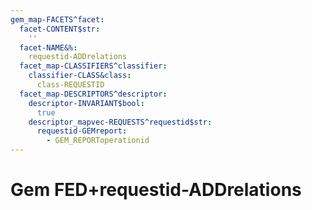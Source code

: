 ```yaml
---
gem_map-FACETS^facet:
  facet-CONTENT$str:
    ''
  facet-NAME&%:
    requestid-ADDrelations
  facet_map-CLASSIFIERS^classifier:
    classifier-CLASS&class:
      class-REQUESTID
  facet_map-DESCRIPTORS^descriptor:
    descriptor-INVARIANT$bool:
      true
    descriptor_mapvec-REQUESTS^requestid$str:
      requestid-GEMreport:
        - GEM_REPORToperationid
---
```

# Gem FED+requestid-ADDrelations

